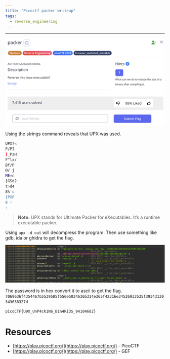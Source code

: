 ```yaml
---
title: "Picoctf packer writeup"
tags:
  - reverse_engineering
---
```


---

![image-center](/images/1.png)

Using the strings command reveals that UPX was used.


```bash
UPX!<   
P/PI
}_PzH
F^lx/
Bf/P
@/ j
ME=n
[GSd2
t>d4
8%'u
{PXP
0 ! 
:
```

> **Note:** UPX stands for Ultimate Packer for eXecutables. It’s a runtime executable packer.

Using `upx -d out` will decompress the program. 
Then use something like gdb, ida or ghidra to get the flag.

![image-center](/images/pico_packer/2.png)

The password is in hex convert it to ascii to get the flag. `7069636f4354467b5539585f556e5034636b314e365f42316e34526933535f39343130343638327d`

```bash
picoCTF{U9X_UnP4ck1N6_B1n4Ri3S_94104682}
```

# Resources

* [https://play.picoctf.org/](https://play.picoctf.org/) - PicoCTF
* [https://play.picoctf.org/](https://play.picoctf.org/) - GEF
